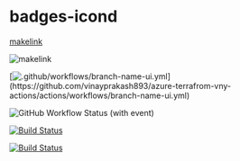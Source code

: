 # badges-icond

[makelink](https://img.shields.io/badge/any_text-you_like-blue)

![makelink](https://img.shields.io/badge/any_text-you_like-blue)

[![.github/workflows/branch-name-ui.yml]([https://github.com/pages-themes/cayman/actions/workflows/ci.yaml/badge.svg](https://img.shields.io/badge/any_text-you_like-blue))](https://github.com/vinayprakash893/azure-terrafrom-vny-actions/actions/workflows/branch-name-ui.yml)


![GitHub Workflow Status (with event)](https://img.shields.io/github/actions/workflow/status/vinayprakash893/azure-terrafrom-vny-actions/Fbranch-name-ui.yml?branch=main)

[![Build Status](https://img.shields.io/github/actions/workflow/status/sogou/workflow/ci.yml?branch=master)](https://github.com/sogou/workflow/actions)

[![Build Status](https://img.shields.io/github/actions/workflow/status/inayprakash893/azure-terrafrom-vny-actions/branch-name-ui.yml?branch=main)](https://github.com/inayprakash893/azure-terrafrom-vny-actions/actions)
